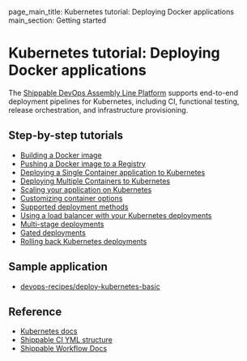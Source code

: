 page_main_title: Kubernetes tutorial: Deploying Docker applications
main_section: Getting started

# Kubernetes tutorial: Deploying Docker applications

The [Shippable DevOps Assembly Line Platform](/platform/overview/) supports end-to-end deployment pipelines for Kubernetes, including CI, functional testing, release orchestration, and infrastructure provisioning.

## Step-by-step tutorials

* [Building a Docker image](/ci/build-docker-images/)
* [Pushing a Docker image to a Registry](/ci/push-artifacts/)
* [Deploying a Single Container application to Kubernetes](/deploy/kubernetes/)
* [Deploying Multiple Containers to Kubernetes](/deploy/kubernetes-multiple-containers/)
* [Scaling your application on Kubernetes](/deploy/kubernetes/#scaling-app-instances)
* [Customizing container options](/deploy/kubernetes/#customizing-container-options)
* [Supported deployment methods](/deploy/deployment-methods-overview/)
* [Using a load balancer with your Kubernetes deployments](/deploy/lb-kubernetes/)
* [Multi-stage deployments](/deploy/multi-stage-deployments/)
* [Gated deployments](/deploy/gated-deployments/)
* [Rolling back Kubernetes deployments](/deploy/rollback/)

## Sample application

* [devops-recipes/deploy-kubernetes-basic](https://github.com/devops-recipes/deploy-kubernetes-basic)

## Reference

* [Kubernetes docs](https://kubernetes.io/docs/home/)
* [Shippable CI YML structure](/ci/yml-structure/)
* [Shippable Workflow Docs](/platform/workflow/overview/)
